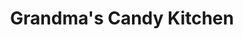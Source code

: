 ---
title: "Grandma's Candy Kitchen"
url: /lake-ozark/grandmas-candy-kitchen/
shop: confectionery
---
